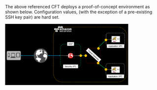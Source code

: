 <html>
<Title>F5 WAF with AWS TGW POC</Title>
<body>The above referenced CFT deploys a proof-of-concept environment as shown below.  Configuration values, (with the exception of a pre-existing SSH key pair) are hard set.
<p><img src="infra.png" width="400" height="200" alt="F5/AWS TGW POC">
</body>
</html>
